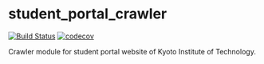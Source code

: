 # student_portal_crawler

[![Build Status](https://travis-ci.org/StudioAquatan/student_portal_crawler.svg?branch=master)](https://travis-ci.org/StudioAquatan/student_portal_crawler)
[![codecov](https://codecov.io/gh/StudioAquatan/student_portal_crawler/branch/master/graph/badge.svg)](https://codecov.io/gh/StudioAquatan/student_portal_crawler)

Crawler module for student portal website of Kyoto Institute of Technology.

